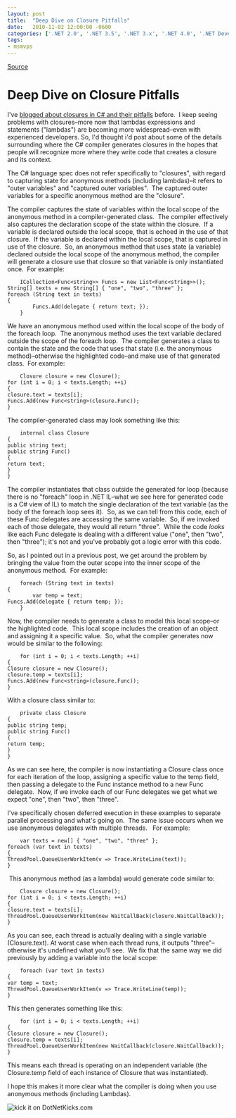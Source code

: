```yaml
---
layout: post
title:  "Deep Dive on Closure Pitfalls"
date:   2010-11-02 12:00:00 -0600
categories: ['.NET 2.0', '.NET 3.5', '.NET 3.x', '.NET 4.0', '.NET Development', 'C#', 'C# 3.0', 'C# 4', 'Design/Coding Guidance', 'DevCenterPost', 'Software Development Guidance']
tags:
- msmvps
---
```

[Source](http://blogs.msmvps.com/peterritchie/2010/11/03/deep-dive-on-closure-pitfals/ "Permalink to Deep Dive on Closure Pitfalls")

# Deep Dive on Closure Pitfalls

I've [blogged about closures in C# and their pitfalls][1] before.  I keep seeing problems with closures–more now that lambdas expressions and statements ("lambdas") are becoming more widespread–even with experienced developers. So, I'd thought i'd post about some of the details surrounding where the C# compiler generates closures in the hopes that people will recognize more where they write code that creates a closure and its context.

The C# language spec does not refer specifically to "closures", with regard to capturing state for anonymous methods (including lambdas)–it refers to "outer variables" and "captured outer variables".  The captured outer variables for a specific anonymous method are the "closure".

The compiler captures the state of variables within the local scope of the anonymous method in a compiler-generated class.  The compiler effectively also captures the declaration scope of the state within the closure.  If a variable is declared outside the local scope, that is echoed in the use of that closure.  If the variable is declared within the local scope, that is captured in use of the closure.  So, an anonymous method that uses state (a variable) declared outside the local scope of the anonymous method, the compiler will generate a closure use that closure so that variable is only instantiated once.  For example: 
    
    
    	ICollection<Func<string>> Funcs = new List<Func<string>>();   
    String[] texts = new String[] { "one", "two", "three" };  
    foreach (String text in texts)  
    {  
    		Funcs.Add(delegate { return text; });  
    	}  
    

We have an anonymous method used within the local scope of the body of the foreach loop.  The anonymous method uses the text variable declared outside the scope of the foreach loop.  The compiler generates a class to contain the state and the code that uses that state (i.e. the anonymous method)–otherwise the highlighted code–and make use of that generated class.  For example:
    
    
    	Closure closure = new Closure();  
    for (int i = 0; i < texts.Length; ++i)  
    {  
    closure.text = texts[i];  
    Funcs.Add(new Func<string>(closure.Func));  
    }  
    

The compiler-generated class may look something like this:
    
    
    	internal class Closure  
    {  
    public string text;  
    public string Func()  
    {  
    return text;  
    }  
    }  
    

The compiler instantiates that class outside the generated for loop (because there is no "foreach" loop in .NET IL–what we see here for generated code is a C# view of IL) to match the single declaration of the text variable (as the body of the foreach loop sees it).  So, as we can tell from this code, each of these Func delegates are accessing the same variable.  So, if we invoked each of those delegate, they would all return "three".  While the code _looks_ like each Func delegate is dealing with a different value ("one", then "two", then "three"); it's not and you've probably got a logic error with this code.

So, as I pointed out in a previous post, we get around the problem by bringing the value from the outer scope into the inner scope of the anonymous method.  For example:
    
    
    	foreach (String text in texts)  
    {  
    		var temp = text;  
    Funcs.Add(delegate { return temp; });  
    	}  
    

Now, the compiler needs to generate a class to model this local scope–or the highlighted code.  This local scope includes the creation of an object and assigning it a specific value.  So, what the compiler generates now would be similar to the following:
    
    
    	for (int i = 0; i < texts.Length; ++i)  
    {  
    Closure closure = new Closure();  
    closure.temp = texts[i];  
    Funcs.Add(new Func<string>(closure.Func));  
    }  
    

With a closure class similar to:
    
    
    	private class Closure  
    {  
    public string temp;  
    public string Func()  
    {  
    return temp;  
    }  
    }  
    

As we can see here, the compiler is now instantiating a Closure class once for each iteration of the loop, assigning a specific value to the temp field, then passing a delegate to the Func instance method to a new Func<T> delegate.  Now, if we invoke each of our Func delegates we get what we expect "one", then "two", then "three".

I've specifically chosen deferred execution in these examples to separate parallel processing and what's going on.  The same issue occurs when we use anonymous delegates with multiple threads.   For example: 
    
    
    	var texts = new[] { "one", "two", "three" };  
    foreach (var text in texts)  
    {  
    ThreadPool.QueueUserWorkItem(v => Trace.WriteLine(text));  
    }  
    

 This anonymous method (as a lambda) would generate code similar to:
    
    
    	Closure closure = new Closure();  
    for (int i = 0; i < texts.Length; ++i)  
    {  
    closure.text = texts[i];  
    ThreadPool.QueueUserWorkItem(new WaitCallBack(closure.WaitCallback));  
    }  
    

As you can see, each thread is actually dealing with a single variable (Closure.text). At worst case when each thread runs, it outputs "three"–otherwise it's undefined what you'll see.  We fix that the same way we did previously by adding a variable into the local scope:
    
    
    	foreach (var text in texts)  
    {  
    var temp = text;  
    ThreadPool.QueueUserWorkItem(v => Trace.WriteLine(temp));  
    }  
    

This then generates something like this:
    
    
    	for (int i = 0; i < texts.Length; ++i)  
    {  
    Closure closure = new Closure();  
    closure.temp = texts[i];  
    ThreadPool.QueueUserWorkItem(new WaitCallback(closure.WaitCallback));  
    }  
    

This means each thread is operating on an independent variable (the Closure.temp field of each instance of Closure that was instantiated).

I hope this makes it more clear what the compiler is doing when you use anonymous methods (including Lambdas).

![kick it on DotNetKicks.com][2]

[1]: http://blogs.msmvps.com/blogs/peterritchie/archive/2008/10/27/closure-tip.aspx
[2]: http://dotnetkicks.com/Services/Images/KickItImageGenerator.ashx?url=http%253a%252f%252fmsmvps.com%252fblogs%252fpeterritchie%252farchive%252f2010%252f11%252f03%252fdeep-dive-on-closure-pitfals.aspx

